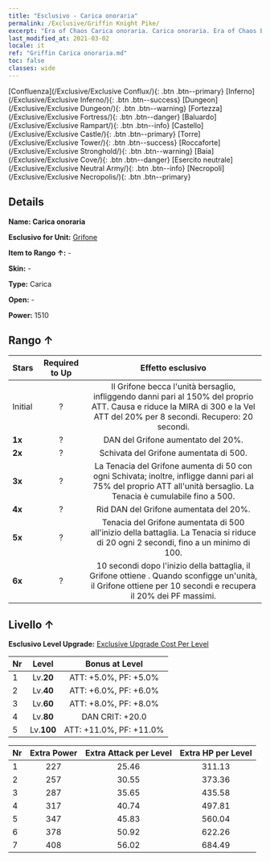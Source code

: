 ```yaml
---
title: "Esclusivo - Carica onoraria"
permalink: /Exclusive/Griffin Knight Pike/
excerpt: "Era of Chaos Carica onoraria. Carica onoraria. Era of Chaos Esclusivo Carica onoraria. Grifone Esclusivo."
last_modified_at: 2021-03-02
locale: it
ref: "Griffin Carica onoraria.md"
toc: false
classes: wide
---
```

 [Confluenza](/Exclusive/Exclusive Conflux/){: .btn .btn--primary} [Inferno](/Exclusive/Exclusive Inferno/){: .btn .btn--success} [Dungeon](/Exclusive/Exclusive Dungeon/){: .btn .btn--warning} [Fortezza](/Exclusive/Exclusive Fortress/){: .btn .btn--danger} [Baluardo](/Exclusive/Exclusive Rampart/){: .btn .btn--info} [Castello](/Exclusive/Exclusive Castle/){: .btn .btn--primary} [Torre](/Exclusive/Exclusive Tower/){: .btn .btn--success} [Roccaforte](/Exclusive/Exclusive Stronghold/){: .btn .btn--warning} [Baia](/Exclusive/Exclusive Cove/){: .btn .btn--danger} [Esercito neutrale](/Exclusive/Exclusive Neutral Army/){: .btn .btn--info} [Necropoli](/Exclusive/Exclusive Necropolis/){: .btn .btn--primary} 

## Details
 **Name: Carica onoraria** 

 **Esclusivo for Unit:** [Grifone](/units/Griffin/) 

 **Item to Rango ↑:** -

 **Skin:** -

 **Type:** Carica

 **Open:** -

 **Power:** 1510

## Rango ↑

  |     Stars    |  Required to Up | Effetto esclusivo |
  |:-------------|:---------------:|:---------------:|
  |  Initial  | ? | <Beccata> Il Grifone becca l'unità bersaglio, infliggendo danni pari al 150% del proprio ATT. Causa <Sanguinamento> e riduce la MIRA di 300 e la Vel ATT del 20% per 8 secondi. Recupero: 20 secondi. |
  | **1x** <i class="fas fa-star"/> | ? | DAN del Grifone aumentato del 20%. |
  | **2x** <i class="fas fa-star"/> | ? | Schivata del Grifone aumentata di 500. |
  | **3x** <i class="fas fa-star"/> | ? | <Giro della morte> La Tenacia del Grifone aumenta di 50 con ogni Schivata; inoltre, infligge danni pari al 75% del proprio ATT all'unità bersaglio. La Tenacia è cumulabile fino a 500. |
  | **4x** <i class="fas fa-star"/> | ? | Rid DAN del Grifone aumentata del 20%. |
  | **5x** <i class="fas fa-star"/> | ? | Tenacia del Grifone aumentata di 500 all'inizio della battaglia. La Tenacia si riduce di 20 ogni 2 secondi, fino a un minimo di 100. |
  | **6x** <i class="fas fa-star"/> | ? | <Istinti animali> 10 secondi dopo l'inizio della battaglia, il Grifone ottiene <Morale alto>. Quando sconfigge un'unità, il Grifone ottiene <Morale alto> per 10 secondi e recupera il 20% dei PF massimi. |


## Livello ↑
 **Esclusivo Level Upgrade:** [Exclusive Upgrade Cost Per Level](/Exclusive/ExclusiveUpgradeCostPerLevel/)

  |  Nr  |   Level  | Bonus at Level |
  |:-----|:--------:|:--------------:|
  | 1 | Lv.**20** | ATT: +5.0%, PF: +5.0% |
  | 2 | Lv.**40** | ATT: +6.0%, PF: +6.0% |
  | 3 | Lv.**60** | ATT: +8.0%, PF: +8.0% |
  | 4 | Lv.**80** | DAN CRIT: +20.0 |
  | 5 | Lv.**100** | ATT: +11.0%, PF: +11.0% |


  |  Nr  |  Extra Power | Extra Attack per Level | Extra HP per Level |
  |:-----|:--------:|:--------:|:--------:|
  | 1 | 227 | 25.46 | 311.13 |
  | 2 | 257 | 30.55 | 373.36 |
  | 3 | 287 | 35.65 | 435.58 |
  | 4 | 317 | 40.74 | 497.81 |
  | 5 | 347 | 45.83 | 560.04 |
  | 6 | 378 | 50.92 | 622.26 |
  | 7 | 408 | 56.02 | 684.49 |


